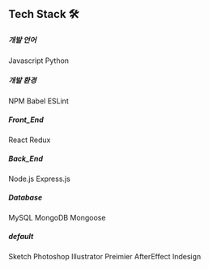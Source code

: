 ## Tech Stack 🛠

##### 개발 언어
Javascript Python

##### 개발 환경
NPM Babel ESLint

##### Front_End
React Redux

##### Back_End
Node.js Express.js

##### Database
MySQL MongoDB Mongoose

##### default
Sketch Photoshop Illustrator Preimier AfterEffect Indesign 

<!--
**Juhye-Kim/Juhye-Kim** is a ✨ _special_ ✨ repository because its `README.md` (this file) appears on your GitHub profile.

Here are some ideas to get you started:

- 🔭 I’m currently working on ...
- 🌱 I’m currently learning ...
- 👯 I’m looking to collaborate on ...
- 🤔 I’m looking for help with ...
- 💬 Ask me about ...
- 📫 How to reach me: ...
- 😄 Pronouns: ...
- ⚡ Fun fact: ...
-->
